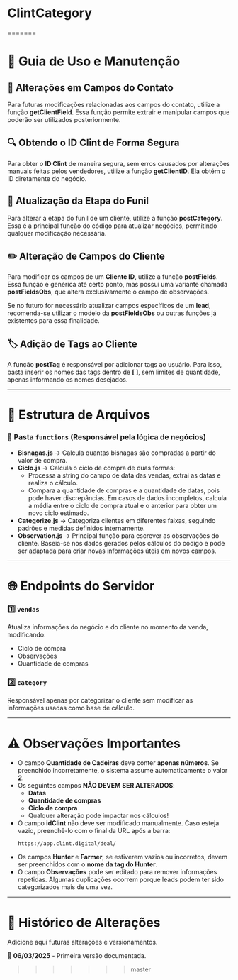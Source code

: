 # ClintCategory
=======
# 📌 Guia de Uso e Manutenção

## 📌 Alterações em Campos do Contato
Para futuras modificações relacionadas aos campos do contato, utilize a função **getClientField**. Essa função permite extrair e manipular campos que poderão ser utilizados posteriormente.

## 🔍 Obtendo o ID Clint de Forma Segura
Para obter o **ID Clint** de maneira segura, sem erros causados por alterações manuais feitas pelos vendedores, utilize a função **getClientID**. Ela obtém o ID diretamente do negócio.

## 🔄 Atualização da Etapa do Funil
Para alterar a etapa do funil de um cliente, utilize a função **postCategory**. Essa é a principal função do código para atualizar negócios, permitindo qualquer modificação necessária.

## ✏️ Alteração de Campos do Cliente
Para modificar os campos de um **Cliente ID**, utilize a função **postFields**. Essa função é genérica até certo ponto, mas possui uma variante chamada **postFieldsObs**, que altera exclusivamente o campo de observações.

Se no futuro for necessário atualizar campos específicos de um **lead**, recomenda-se utilizar o modelo da **postFieldsObs** ou outras funções já existentes para essa finalidade.

## 🏷️ Adição de Tags ao Cliente
A função **postTag** é responsável por adicionar tags ao usuário. Para isso, basta inserir os nomes das tags dentro de **[ ]**, sem limites de quantidade, apenas informando os nomes desejados.

---

# 📂 Estrutura de Arquivos

### 📁 Pasta `functions` (Responsável pela lógica de negócios)

- **Bisnagas.js** → Calcula quantas bisnagas são compradas a partir do valor de compra.
- **Ciclo.js** → Calcula o ciclo de compra de duas formas:
  - Processa a string do campo de data das vendas, extrai as datas e realiza o cálculo.
  - Compara a quantidade de compras e a quantidade de datas, pois pode haver discrepâncias. Em casos de dados incompletos, calcula a média entre o ciclo de compra atual e o anterior para obter um novo ciclo estimado.
- **Categorize.js** → Categoriza clientes em diferentes faixas, seguindo padrões e medidas definidos internamente.
- **Observation.js** → Principal função para escrever as observações do cliente. Baseia-se nos dados gerados pelos cálculos do código e pode ser adaptada para criar novas informações úteis em novos campos.

---

# 🌐 Endpoints do Servidor

### 1️⃣ `vendas`
Atualiza informações do negócio e do cliente no momento da venda, modificando:
- Ciclo de compra
- Observações
- Quantidade de compras

### 2️⃣ `category`
Responsável apenas por categorizar o cliente sem modificar as informações usadas como base de cálculo.

---

# ⚠️ Observações Importantes

- O campo **Quantidade de Cadeiras** deve conter **apenas números**. Se preenchido incorretamente, o sistema assume automaticamente o valor **2**.
- Os seguintes campos **NÃO DEVEM SER ALTERADOS**:
  - **Datas**
  - **Quantidade de compras**
  - **Ciclo de compra**
  - Qualquer alteração pode impactar nos cálculos!
- O campo **idClint** não deve ser modificado manualmente. Caso esteja vazio, preenchê-lo com o final da URL após a barra:
  ```
  https://app.clint.digital/deal/
  ```
- Os campos **Hunter** e **Farmer**, se estiverem vazios ou incorretos, devem ser preenchidos com o **nome da tag do Hunter**.
- O campo **Observações** pode ser editado para remover informações repetidas. Algumas duplicações ocorrem porque leads podem ter sido categorizados mais de uma vez.

---

# 📅 Histórico de Alterações

Adicione aqui futuras alterações e versionamentos.

📆 **06/03/2025** - Primeira versão documentada.

>>>>>>> master
